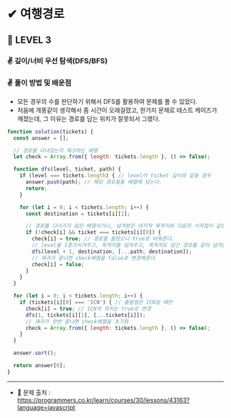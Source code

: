 # ✔ 여행경로

## 🌈 LEVEL 3

### ✌ 깊이/너비 우선 탐색(DFS/BFS)

### ✌ 풀이 방법 및 배운점
- 모든 경우의 수를 판단하기 위해서 DFS를 활용하여 문제를 풀 수 있었다.
- 처음에 개똥같이 생각해서 좀 시간이 오래걸렸고, 한가지 문제로 테스트 케이즈가 깨졌는데, 그 이유는 경로를 담는 위치가 잘못되서 그랬다.


```js
function solution(tickets) {
  const answer = [];

  // 경로를 다녀갔는지 체크하는 배열
  let check = Array.from({ length: tickets.length }, () => false);

  function dfs(level, ticket, path) {
    if (level === tickets.length) { // level이 ticket 길이와 같을 경우
      answer.push(path); // 해당 경로들을 배열에 담는다.
      return;
    }

    for (let i = 0; i < tickets.length; i++) {
      const destination = tickets[i][1];

      // 경로를 다녀가지 않은 배열이거나, 넘겨받은 마지막 목적지와 다음의 시작점이 같은 경우
      if (!check[i] && ticket === tickets[i][0]) {
        check[i] = true; // 경로를 들렸으니 true로 바꿔준다.
        // level을 1증가시겨주고, 목적지를 넘겨주고, 목적지도 담긴 경로를 같이 넘겨준다.
        dfs(level + 1, destination, [...path, destination]);
        // 재귀가 끝나면 check배열을 false로 변경해준다.
        check[i] = false;
      }
    }
  }

  for (let i = 0; i < tickets.length; i++) {
    if (tickets[i][0] === 'ICN') { // 출발점은 ICN일 때만
      check[i] = true; // ICN의 위치는 true로 변경
      dfs(1, tickets[i][1], [...tickets[i]]);
      // 재귀가 한번 끝나면 check배열을 초기화
      check = Array.from({ length: tickets.length }, () => false);
    }
  }

  answer.sort();

  return answer[0];
}
```
--- 

- 📌 문제 출처 : https://programmers.co.kr/learn/courses/30/lessons/43163?language=javascript

